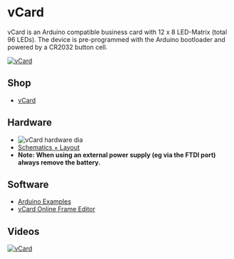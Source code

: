 # vCard
vCard is an Arduino compatible business card with 12 x 8 LED-Matrix (total 96 LEDs).
The device is pre-programmed with the Arduino bootloader and powered by a CR2032 button cell.

[![vCard](https://raw.github.com/watterott/vCard/master/pcb/vCard_v10.jpg)](http://www.watterott.com/en/V-Card)


## Shop
* [vCard](http://www.watterott.com/en/V-Card)


## Hardware
* ![vCard hardware dia](https://raw.github.com/watterott/vCard/master/img/hw_dia.png)
* [Schematics + Layout](https://github.com/watterott/vCard/tree/master/pcb)
* **Note: When using an external power supply (eg via the FTDI port) always remove the battery.**


## Software
* [Arduino Examples](https://github.com/watterott/vCard/tree/master/src)
* [vCard Online Frame Editor](http://vcard.pipefishbook.com/)


## Videos
[![vCard](http://img.youtube.com/vi/DOjuRTCZP2k/0.jpg)](https://www.youtube.com/watch?v=DOjuRTCZP2k)
